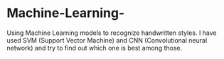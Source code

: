 # Machine-Learning-
Using Machine Learning models to recognize handwritten styles. I have used SVM (Support Vector Machine) and CNN (Convolutional neural network) and try to find out which one is best among those.
